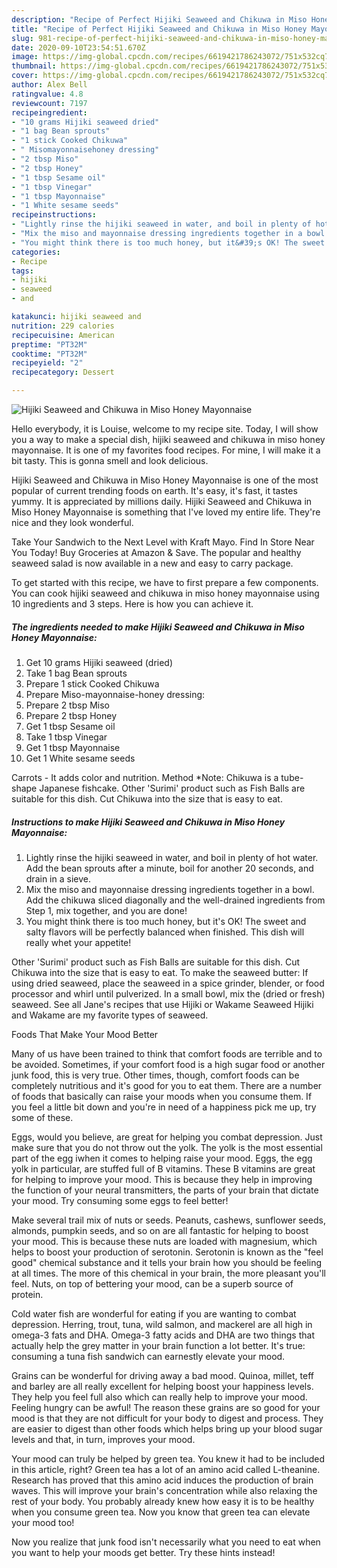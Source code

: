 ```yaml
---
description: "Recipe of Perfect Hijiki Seaweed and Chikuwa in Miso Honey Mayonnaise"
title: "Recipe of Perfect Hijiki Seaweed and Chikuwa in Miso Honey Mayonnaise"
slug: 981-recipe-of-perfect-hijiki-seaweed-and-chikuwa-in-miso-honey-mayonnaise
date: 2020-09-10T23:54:51.670Z
image: https://img-global.cpcdn.com/recipes/6619421786243072/751x532cq70/hijiki-seaweed-and-chikuwa-in-miso-honey-mayonnaise-recipe-main-photo.jpg
thumbnail: https://img-global.cpcdn.com/recipes/6619421786243072/751x532cq70/hijiki-seaweed-and-chikuwa-in-miso-honey-mayonnaise-recipe-main-photo.jpg
cover: https://img-global.cpcdn.com/recipes/6619421786243072/751x532cq70/hijiki-seaweed-and-chikuwa-in-miso-honey-mayonnaise-recipe-main-photo.jpg
author: Alex Bell
ratingvalue: 4.8
reviewcount: 7197
recipeingredient:
- "10 grams Hijiki seaweed dried"
- "1 bag Bean sprouts"
- "1 stick Cooked Chikuwa"
- " Misomayonnaisehoney dressing"
- "2 tbsp Miso"
- "2 tbsp Honey"
- "1 tbsp Sesame oil"
- "1 tbsp Vinegar"
- "1 tbsp Mayonnaise"
- "1 White sesame seeds"
recipeinstructions:
- "Lightly rinse the hijiki seaweed in water, and boil in plenty of hot water. Add the bean sprouts after a minute, boil for another 20 seconds, and drain in a sieve."
- "Mix the miso and mayonnaise dressing ingredients together in a bowl. Add the chikuwa sliced diagonally and the well-drained ingredients from Step 1, mix together, and you are done!"
- "You might think there is too much honey, but it&#39;s OK! The sweet and salty flavors will be perfectly balanced when finished. This dish will really whet your appetite!"
categories:
- Recipe
tags:
- hijiki
- seaweed
- and

katakunci: hijiki seaweed and 
nutrition: 229 calories
recipecuisine: American
preptime: "PT32M"
cooktime: "PT32M"
recipeyield: "2"
recipecategory: Dessert

---
```



![Hijiki Seaweed and Chikuwa in Miso Honey Mayonnaise](https://img-global.cpcdn.com/recipes/6619421786243072/751x532cq70/hijiki-seaweed-and-chikuwa-in-miso-honey-mayonnaise-recipe-main-photo.jpg)

Hello everybody, it is Louise, welcome to my recipe site. Today, I will show you a way to make a special dish, hijiki seaweed and chikuwa in miso honey mayonnaise. It is one of my favorites food recipes. For mine, I will make it a bit tasty. This is gonna smell and look delicious.

Hijiki Seaweed and Chikuwa in Miso Honey Mayonnaise is one of the most popular of current trending foods on earth. It's easy, it's fast, it tastes yummy. It is appreciated by millions daily. Hijiki Seaweed and Chikuwa in Miso Honey Mayonnaise is something that I've loved my entire life. They're nice and they look wonderful.

Take Your Sandwich to the Next Level with Kraft Mayo. Find In Store Near You Today! Buy Groceries at Amazon &amp; Save. The popular and healthy seaweed salad is now available in a new and easy to carry package.


To get started with this recipe, we have to first prepare a few components. You can cook hijiki seaweed and chikuwa in miso honey mayonnaise using 10 ingredients and 3 steps. Here is how you can achieve it.

<!--inarticleads1-->

##### The ingredients needed to make Hijiki Seaweed and Chikuwa in Miso Honey Mayonnaise:

1. Get 10 grams Hijiki seaweed (dried)
1. Take 1 bag Bean sprouts
1. Prepare 1 stick Cooked Chikuwa
1. Prepare  Miso-mayonnaise-honey dressing:
1. Prepare 2 tbsp Miso
1. Prepare 2 tbsp Honey
1. Get 1 tbsp Sesame oil
1. Take 1 tbsp Vinegar
1. Get 1 tbsp Mayonnaise
1. Get 1 White sesame seeds


Carrots - It adds color and nutrition. Method *Note: Chikuwa is a tube-shape Japanese fishcake. Other &#39;Surimi&#39; product such as Fish Balls are suitable for this dish. Cut Chikuwa into the size that is easy to eat. 

<!--inarticleads2-->

##### Instructions to make Hijiki Seaweed and Chikuwa in Miso Honey Mayonnaise:

1. Lightly rinse the hijiki seaweed in water, and boil in plenty of hot water. Add the bean sprouts after a minute, boil for another 20 seconds, and drain in a sieve.
1. Mix the miso and mayonnaise dressing ingredients together in a bowl. Add the chikuwa sliced diagonally and the well-drained ingredients from Step 1, mix together, and you are done!
1. You might think there is too much honey, but it&#39;s OK! The sweet and salty flavors will be perfectly balanced when finished. This dish will really whet your appetite!


Other &#39;Surimi&#39; product such as Fish Balls are suitable for this dish. Cut Chikuwa into the size that is easy to eat. To make the seaweed butter: If using dried seaweed, place the seaweed in a spice grinder, blender, or food processor and whirl until pulverized. In a small bowl, mix the (dried or fresh) seaweed. See all Jane&#39;s recipes that use Hijiki or Wakame Seaweed Hijiki and Wakame are my favorite types of seaweed. 

Foods That Make Your Mood Better


Many of us have been trained to think that comfort foods are terrible and to be avoided. Sometimes, if your comfort food is a high sugar food or another junk food, this is very true. Other times, though, comfort foods can be completely nutritious and it's good for you to eat them. There are a number of foods that basically can raise your moods when you consume them. If you feel a little bit down and you're in need of a happiness pick me up, try some of these.

Eggs, would you believe, are great for helping you combat depression. Just make sure that you do not throw out the yolk. The yolk is the most essential part of the egg iwhen it comes to helping raise your mood. Eggs, the egg yolk in particular, are stuffed full of B vitamins. These B vitamins are great for helping to improve your mood. This is because they help in improving the function of your neural transmitters, the parts of your brain that dictate your mood. Try consuming some eggs to feel better!

Make several trail mix of nuts or seeds. Peanuts, cashews, sunflower seeds, almonds, pumpkin seeds, and so on are all fantastic for helping to boost your mood. This is because these nuts are loaded with magnesium, which helps to boost your production of serotonin. Serotonin is known as the "feel good" chemical substance and it tells your brain how you should be feeling at all times. The more of this chemical in your brain, the more pleasant you'll feel. Nuts, on top of bettering your mood, can be a superb source of protein.

Cold water fish are wonderful for eating if you are wanting to combat depression. Herring, trout, tuna, wild salmon, and mackerel are all high in omega-3 fats and DHA. Omega-3 fatty acids and DHA are two things that actually help the grey matter in your brain function a lot better. It's true: consuming a tuna fish sandwich can earnestly elevate your mood. 

Grains can be wonderful for driving away a bad mood. Quinoa, millet, teff and barley are all really excellent for helping boost your happiness levels. They help you feel full also which can really help to improve your mood. Feeling hungry can be awful! The reason these grains are so good for your mood is that they are not difficult for your body to digest and process. They are easier to digest than other foods which helps bring up your blood sugar levels and that, in turn, improves your mood.

Your mood can truly be helped by green tea. You knew it had to be included in this article, right? Green tea has a lot of an amino acid called L-theanine. Research has proved that this amino acid induces the production of brain waves. This will improve your brain's concentration while also relaxing the rest of your body. You probably already knew how easy it is to be healthy when you consume green tea. Now you know that green tea can elevate your mood too!

Now you realize that junk food isn't necessarily what you need to eat when you want to help your moods get better. Try  these hints  instead!

